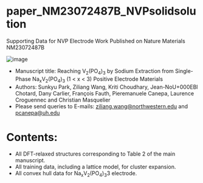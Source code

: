 # paper_NM23072487B_NVPsolidsolution
Supporting Data for NVP Electrode Work Published on Nature Materials NM23072487B

![image](https://zenodo.org/badge/845747850.svg)

- Manuscript title: Reaching V<sub>2</sub>(PO<sub>4</sub>)<sub>3</sub> by Sodium Extraction from Single-Phase Na<sub>x</sub>V<sub>2</sub>(PO<sub>4</sub>)<sub>3</sub> (1 &#x3c; x &#x3c; 3) Positive Electrode Materials
- Authors: Sunkyu Park, Ziliang Wang, Kriti Choudhary, Jean-NoU+000EBl Chotard, Dany Carlier, François Fauth, Pieremanuele Canepa, Laurence Croguennec and Christian Masquelier
- Please send queries to E-mails: ziliang.wang@northwestern.edu and pcanepa@uh.edu

# Contents:
- All DFT-relaxed structures corresponding to Table 2 of the main manuscript.
- All training data, including a lattice model, for cluster expansion.
- All convex hull data for Na<sub>x</sub>V<sub>2</sub>(PO<sub>4</sub>)<sub>3</sub>3 electrode.
